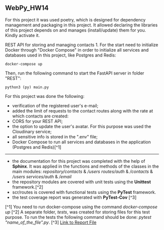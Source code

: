 ## WebPy_HW14
For this project it was used poetry, which is designed for dependency management and packaging in this project. It allowed declaring the libraries of this project depends on and manages (install/update) them for you. Kindly activate it.

REST API for storing and managing contacts 1. For the start need to initialize Docker through "Docker Compose" in order to initialize all services and databases used in this project, like Postgres and Redis:
        
    docker-compose up

Then, run the following command to start the FastAPI server in folder "REST":

    python3 (py) main.py

For this project was done the following:

- verification of the registered user's e-mail; 
- added the limit of requests to the contact routes along with the rate at which contacts are created:
- CORS for your REST API; 
- the option to update the user's avatar. For this purpose was used the Cloudinary service; 
- all sensitive info is stored in the ".env" file; 
- Docker Compose to run all services and databases in the application (Postgres and Redis)[^1]
------------------------------------------------------------------------------------------------
- the documentation for this project was completed with the help of **Sphinx**. It was applied in the functions and methods of the classes in the main modules:
    *repository/contacts* & */users*
    *routes/auth* & */contacts* & */users*
    *services/auth* & */email*
- the repository modules are covered with unit tests using the **Unittest** framework.[^2] 
- scr/routes is covered with functional tests using the **PyTest** framework.
- the test coverage report was generated with **PyTest-Cov** [^3]


[^1] You need to run docker-compose using the command *docker-compose up*
[^2] A separate folder, *tests*, was created for storing files for this test purpose. To run the tests the following command should be done: *pytest "name_of_the_file".py*.
[^3] [Link to Report File](REST/htmlov)

